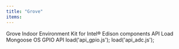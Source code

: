 ```yaml
---
title: "Grove"
items:
---
```


 Grove Indoor Environment Kit for Intel® Edison
 components API
 Load Mongoose OS GPIO API
load('api_gpio.js');
load('api_adc.js');

